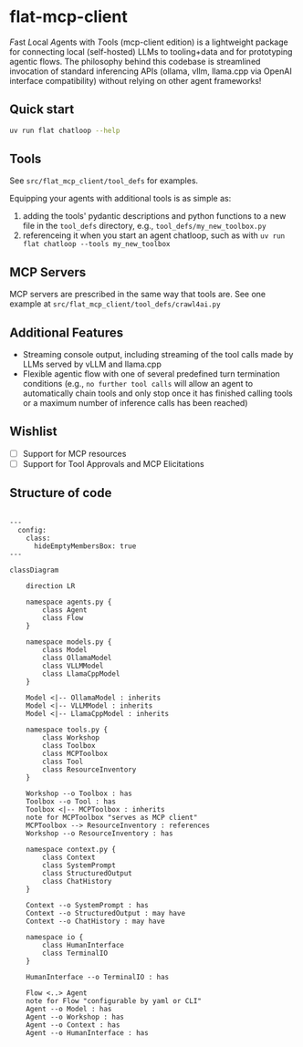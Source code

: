 # flat-mcp-client
*F*ast *L*ocal *A*gents with *T*ools (mcp-client edition) is a lightweight package for connecting local (self-hosted) LLMs to tooling+data and for prototyping agentic flows.  The philosophy behind this codebase is streamlined invocation of standard inferencing APIs (ollama, vllm, llama.cpp via OpenAI interface compatibility) without relying on other agent frameworks!

## Quick start
```sh
uv run flat chatloop --help
```

## Tools

See `src/flat_mcp_client/tool_defs` for examples.

Equipping your agents with additional tools is as simple as:
1. adding the tools' pydantic descriptions and python functions to a new file in the `tool_defs` directory, e.g., `tool_defs/my_new_toolbox.py`
2. referenceing it when you start an agent chatloop, such as with `uv run flat chatloop --tools my_new_toolbox`

## MCP Servers

MCP servers are prescribed in the same way that tools are.  See one example at `src/flat_mcp_client/tool_defs/crawl4ai.py`

## Additional Features

- Streaming console output, including streaming of the tool calls made by LLMs served by vLLM and llama.cpp
- Flexible agentic flow with one of several predefined turn termination conditions (e.g., `no further tool calls` will allow an agent to automatically chain tools and only stop once it has finished calling tools or a maximum number of inference calls has been reached)

## Wishlist
- [ ] Support for MCP resources
- [ ] Support for Tool Approvals and MCP Elicitations

## Structure of code

```mermaid

---
  config:
    class:
      hideEmptyMembersBox: true
---

classDiagram

    direction LR

    namespace agents.py {
        class Agent
        class Flow
    }

    namespace models.py {
        class Model
        class OllamaModel
        class VLLMModel
        class LlamaCppModel
    }

    Model <|-- OllamaModel : inherits
    Model <|-- VLLMModel : inherits
    Model <|-- LlamaCppModel : inherits

    namespace tools.py {
        class Workshop
        class Toolbox
        class MCPToolbox
        class Tool
        class ResourceInventory
    }

    Workshop --o Toolbox : has
    Toolbox --o Tool : has
    Toolbox <|-- MCPToolbox : inherits
    note for MCPToolbox "serves as MCP client"
    MCPToolbox --> ResourceInventory : references
    Workshop --o ResourceInventory : has

    namespace context.py {
        class Context
        class SystemPrompt
        class StructuredOutput
        class ChatHistory
    }

    Context --o SystemPrompt : has
    Context --o StructuredOutput : may have
    Context --o ChatHistory : may have

    namespace io {
        class HumanInterface
        class TerminalIO
    }

    HumanInterface --o TerminalIO : has

    Flow <..> Agent
    note for Flow "configurable by yaml or CLI"
    Agent --o Model : has
    Agent --o Workshop : has
    Agent --o Context : has
    Agent --o HumanInterface : has

```
